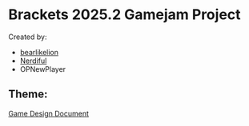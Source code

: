 # Brackets 2025.2 Gamejam Project

Created by:

* [bearlikelion](https://bearlikelion.com)
* [Nerdiful](https://nerdiful.itch.io)
* OPNewPlayer

## Theme:

[Game Design Document](./Docs/GDD.md)
